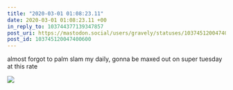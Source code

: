 ```yaml
---
title: "2020-03-01 01:08:23.11"
date: 2020-03-01 01:08:23.11 +00
in_reply_to: 103744377139347857
post_uri: https://mastodon.social/users/gravely/statuses/103745120047400600
post_id: 103745120047400600
---
```

almost forgot to palm slam my daily, gonna be maxed out on super tuesday at this rate


![](/images/25769224.jpg)

